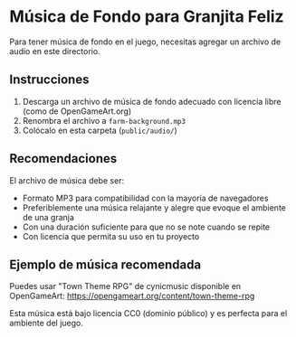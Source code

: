 # Música de Fondo para Granjita Feliz

Para tener música de fondo en el juego, necesitas agregar un archivo de audio en este directorio.

## Instrucciones

1. Descarga un archivo de música de fondo adecuado con licencia libre (como de OpenGameArt.org)
2. Renombra el archivo a `farm-background.mp3`
3. Colócalo en esta carpeta (`public/audio/`)

## Recomendaciones

El archivo de música debe ser:
- Formato MP3 para compatibilidad con la mayoría de navegadores
- Preferiblemente una música relajante y alegre que evoque el ambiente de una granja
- Con una duración suficiente para que no se note cuando se repite
- Con licencia que permita su uso en tu proyecto

## Ejemplo de música recomendada

Puedes usar "Town Theme RPG" de cynicmusic disponible en OpenGameArt:
https://opengameart.org/content/town-theme-rpg

Esta música está bajo licencia CC0 (dominio público) y es perfecta para el ambiente del juego. 